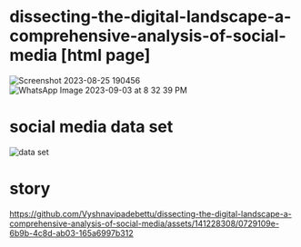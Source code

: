 # dissecting-the-digital-landscape-a-comprehensive-analysis-of-social-media [html page]
![Screenshot 2023-08-25 190456](https://github.com/Vyshnavipadebettu/dissecting-the-digital-landscape-a-comprehensive-analysis-of-social-media/assets/141228308/f3889005-2d94-4cc1-bac9-dd51b6db5cc6)
 ![WhatsApp Image 2023-09-03 at 8 32 39 PM](https://github.com/Vyshnavipadebettu/dissecting-the-digital-landscape-a-comprehensive-analysis-of-social-media/assets/141228308/eb8fca88-354a-4e4c-a800-2f12a5c9c9b9)


# social media data set
![data set](https://github.com/Vyshnavipadebettu/dissecting-the-digital-landscape-a-comprehensive-analysis-of-social-media/assets/141228308/7571075d-0d71-4867-8a7f-147706fc8139)
# story
https://github.com/Vyshnavipadebettu/dissecting-the-digital-landscape-a-comprehensive-analysis-of-social-media/assets/141228308/0729109e-6b9b-4c8d-ab03-165a6997b312
